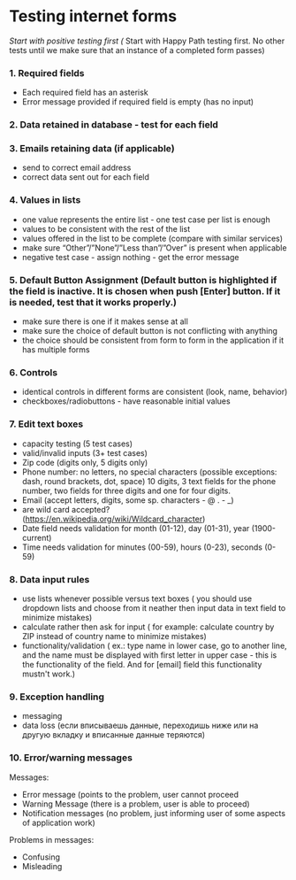 # Testing internet forms

*Start with positive testing first (* Start with Happy Path testing first. No other tests until we make sure that an instance of a completed form passes)

### 1. Required fields
+ Each required field has an asterisk
+ Error message provided if required field is empty (has no input)
### 2. Data retained in database - test for each field
### 3. Emails retaining data (if applicable)
+ send to correct email address
+ correct data sent out for each field
### 4. Values in lists
+ one value represents the entire list - one test case per list is enough
+ values to be consistent with the rest of the list
+ values offered in the list to be complete (compare with similar services)
+ make sure “Other”/”None”/”Less than”/”Over” is present when applicable
+ negative test case - assign nothing - get the error message
### 5. Default Button Assignment (Default button  is highlighted  if the field is inactive. It is chosen when push [Enter] button. If it is needed, test that it works properly.) 
+ make sure there is one if it makes sense at all
+ make sure the choice of default button is not conflicting with anything
+ the choice should be consistent from form to form in the application if it has multiple forms
### 6. Controls
+ identical controls in different forms are consistent (look, name, behavior)
+ checkboxes/radiobuttons - have reasonable initial values
### 7. Edit text boxes
+ capacity testing (5 test cases)
+ valid/invalid inputs (3+ test cases)
+ Zip code (digits only, 5 digits only)
+ Phone number: no letters, no special characters (possible exceptions: dash, round brackets, dot, space) 10 digits, 3 text fields for the phone number, two fields for three digits and one for four digits.
+ Email (accept letters, digits, some sp. characters - @ . - _)
+ are wild card accepted? (https://en.wikipedia.org/wiki/Wildcard_character)
+ Date field needs validation for month (01-12), day (01-31), year (1900-current)
+ Time needs validation for minutes (00-59), hours (0-23), seconds (0-59)
### 8. Data input rules
+ use lists whenever possible versus text boxes ( you should use dropdown lists and choose from it neather then input data in text field to minimize mistakes)
+ calculate rather then ask for input ( for example: calculate country by ZIP instead of country name to minimize mistakes)
+ functionality/validation ( ex.: type name in lower case, go to another line, and the name must be displayed with first letter in upper case - this is the functionality of the field. And for [email] field this functionality mustn't work.)
### 9. Exception handling 
+ messaging
+ data loss (если вписываешь данные, переходишь ниже или на другую вкладку и вписанные данные теряются)
### 10. Error/warning messages
Messages:
- Error message   (points to the problem, user cannot proceed
- Warning Message (there is a problem, user is able to proceed)
- Notification messages (no problem, just informing user of some aspects of application work)

Problems in messages:
- Confusing
- Misleading
